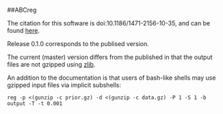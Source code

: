 ##ABCreg

The citation for this software is doi:10.1186/1471-2156-10-35, and can be found [here](http://www.biomedcentral.com/1471-2156/10/35).

Release 0.1.0 corresponds to the publised version.

The current (master) version differs from the published in that the output files are not gzipped using [zlib](http://zlib.net).

An addition to the documentation is that users of bash-like shells may use gzipped input files via implicit subshells:

```{sh}
reg -p <(gunzip -c prior.gz) -d <(gunzip -c data.gz) -P 1 -S 1 -b output -T -t 0.001
```
